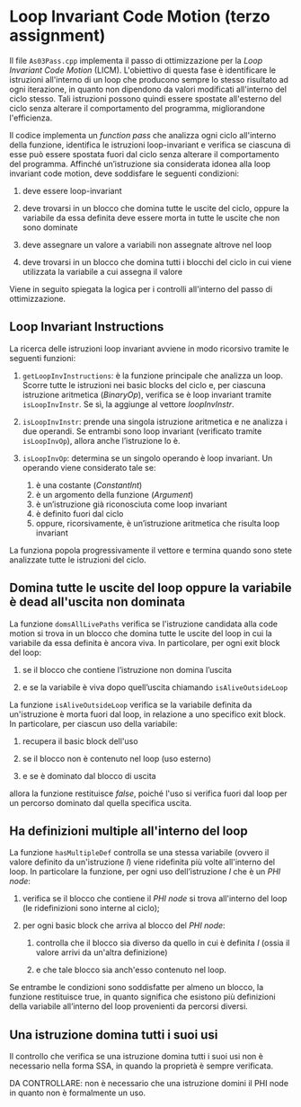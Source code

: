 # Loop Invariant Code Motion (terzo assignment)
Il file `As03Pass.cpp` implementa il passo di ottimizzazione per la *Loop Invariant Code Motion* (LICM).
L'obiettivo di questa fase è identificare le istruzioni all'interno di un loop che producono sempre lo stesso risultato ad ogni iterazione, in quanto non dipendono da valori modificati all'interno del ciclo stesso.
Tali istruzioni possono quindi essere spostate all'esterno del ciclo senza alterare il comportamento del programma, migliorandone l'efficienza.

Il codice implementa un *function pass* che analizza ogni ciclo all'interno della funzione, identifica le istruzioni loop-invariant e verifica se ciascuna di esse può essere spostata fuori dal ciclo senza alterare il comportamento del programma.
Affinché un’istruzione sia considerata idonea alla loop invariant code motion, deve soddisfare le seguenti condizioni:
1. deve essere loop-invariant

2. deve trovarsi in un blocco che domina tutte le uscite del ciclo, oppure la variabile da essa definita deve essere morta in tutte le uscite che non sono dominate

3. deve assegnare un valore a variabili non assegnate altrove nel loop

4. deve trovarsi in un blocco che domina tutti i blocchi del ciclo in cui viene utilizzata la variabile a cui assegna il valore

Viene in seguito spiegata la logica per i controlli all'interno del passo di ottimizzazione.

## Loop Invariant Instructions
La ricerca delle istruzioni loop invariant avviene in modo ricorsivo tramite le seguenti funzioni:
1. `getLoopInvInstructions`: è la funzione principale che analizza un loop. Scorre tutte le istruzioni nei basic blocks del ciclo e, per ciascuna istruzione aritmetica (*BinaryOp*), verifica se è loop invariant tramite `isLoopInvInstr`. Se sì, la aggiunge al vettore *loopInvInstr*.

2. `isLoopInvInstr`: prende una singola istruzione aritmetica e ne analizza i due operandi. Se entrambi sono loop invariant (verificato tramite `isLoopInvOp`), allora anche l’istruzione lo è.

3. `isLoopInvOp`: determina se un singolo operando è loop invariant. Un operando viene considerato tale se:
    1. è una costante (*ConstantInt*)
    2. è un argomento della funzione (*Argument*)
    3. è un’istruzione già riconosciuta come loop invariant
    4. è definito fuori dal ciclo
    5. oppure, ricorsivamente, è un’istruzione aritmetica che risulta loop invariant

La funziona popola progressivamente il vettore e termina quando sono stete analizzate tutte le istruzioni del ciclo.

## Domina tutte le uscite del loop oppure la variabile è dead all'uscita non dominata
La funzione `domsAllLivePaths` verifica se l'istruzione candidata alla code motion si trova in un blocco che domina tutte le uscite del loop in cui la variabile da essa definita è ancora viva.
In particolare, per ogni exit block del loop:

1. se il blocco che contiene l’istruzione non domina l’uscita

2. e se la variabile è viva dopo quell’uscita chiamando `isAliveOutsideLoop`

La funzione `isAliveOutsideLoop` verifica se la variabile definita da un'istruzione è morta fuori dal loop, in relazione a uno specifico exit block.
In particolare, per ciascun uso della variabile:

1. recupera il basic block dell'uso

2. se il blocco non è contenuto nel loop (uso esterno)

3. e se è dominato dal blocco di uscita

allora la funzione restituisce *false*, poiché l'uso si verifica fuori dal loop per un percorso dominato dal quella specifica uscita.


## Ha definizioni multiple all'interno del loop
La funzione `hasMultipleDef` controlla se una stessa variabile (ovvero il valore definito da un'istruzione *I*) viene ridefinita più volte all'interno del loop.
In particolare la funzione, per ogni uso dell’istruzione *I* che è un *PHI node*:

1. verifica se il blocco che contiene il *PHI node* si trova all'interno del loop (le ridefinizioni sono interne al ciclo);

2. per ogni basic block che arriva al blocco del *PHI node*:

    1. controlla che il blocco sia diverso da quello in cui è definita *I* (ossia il valore arrivi da un'altra definizione)

    2. e che tale blocco sia anch'esso contenuto nel loop.

Se entrambe le condizioni sono soddisfatte per almeno un blocco, la funzione restituisce true, in quanto significa che esistono più definizioni della variabile all’interno del loop provenienti da percorsi diversi.

## Una istruzione domina tutti i suoi usi
Il controllo che verifica se una istruzione domina tutti i suoi usi non è necessario nella forma SSA, in quando la proprietà è sempre verificata.

DA CONTROLLARE: non è necessario che una istruzione domini il PHI node in quanto non è formalmente un uso.  